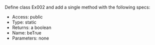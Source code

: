 Define class Ex002 and add a single method with the following specs:
 
- Access: public
- Type: static
- Returns: a boolean
- Name: beTrue
- Parameters: none